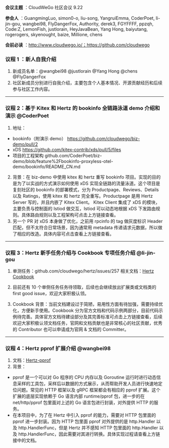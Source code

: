 **会议主题** ：CloudWeGo 社区会议 9.22

**参会人** ：GuangmingLuo, simon0-o, liu-song, YangruiEmma, CoderPoet, li-jin-gou, wangbei98, FlyDangerFox, Authority, derek3, FGYFFFF, ppzqh, Code:Z, LemonFish, justlorain, HeyJavaBean, Yang Hong, baiyutang, rogerogers, skyenought, baize, Millione, chens

**会前必读** ：http://www.cloudwego.io/；https://github.com/cloudwego

### 议程 1 ：新人自我介绍

1. 新成员名单：@wangbei98 @justlorain @Yang Hong @chens @FlyDangerFox
2. 社区新成员分别进行自我介绍，主要包含个人基本情况、开源贡献经历和后续参与社区工作内容。

---

### 议程 2：基于 Kitex 和 Hertz 的 bookinfo 全链路泳道 demo 介绍和演示 @CoderPoet

1. 地址：

* bookinfo（附演示 demo）
  https://github.com/cloudwego/biz-demo/pull/2
* xDS
  https://github.com/kitex-contrib/xds/pull/5/files
* 项目的工程架构
  github.com/CoderPoet/biz-demo/blob/feature%2Fbookinfo-proxyless-otel-demo/bookinfo/README_CN.md

2. 背景：在 biz-demo 中使用 kitex 和 hertz 重写 bookinfo 项目。实现的目的是为了以实战的方式演示如何使用 xDS 实现全链路的流量泳道。这个项目是复刻社区的 bookinfo 的部署模式，分为 Productpage、Reviews、Details 以及 Ratings，使用 kitex 和 hertz 完全重写。Productpage 是用 Hertz Server 写的，并且内嵌了 Kitex Client。 Kitex Client 集成了 xDS 的模块，主要负责与控制面的 Istiod 做交互，Istiod 可以动态地根据 xDS 下发路由规则。具体路由规则以及工程架构可点击上方链接查看。
3. 另一个 PR 对 xDS 本身做了优化，之前用 rpcinfo 的 tag 做灰度标识 Header 匹配，但不太符合日常场景，因为通常用 metadata 传递请求元数据，所以做了相应的改造。具体内容可点击查看上方链接查看。

---

### 议程 3：Hertz 新手任务介绍与 Cookbook 专项任务介绍 @li-jin-gou

1. 单测任务：github.com/cloudwego/hertz/issues/257
   相关文档：[Hertz Cookbook](bytedance.feishu.cn/docx/doxcn7SedWQ69Hw9RcoJmaKIdoe)

2. 目前还有 10 个单侧任务任务待领取，后续也会继续放出扩展类或文档类的 first good issue，欢迎大家积极认领。
3. Cookbook 背景：当前文档建设过于简陋，易用性方面有待加强，需要持续优化，方便新手使用。Cookbook 分为官方文档和代码示例两部分，目前代码示例待完善。具体官方文档待建设部分及其完善标准可点击上方链接查看，后续欢迎大家积极认领文档任务，官网和文档贡献也是非常核心的社区贡献，优秀的 Contributor 也可以申请成为官网 & 文档的 Committer。

---

### 议程 4：Hertz pprof 扩展介绍 @wangbei98

1. 文档：[Hertz-pprof](https://r3478qhcm9.feishu.cn/docx/doxcnnD5J1EGhKfgp5QDNF0J34b?from=from_copylink)
2. 背景：

* pprof 是一个可以对 Go 程序的 CPU 内存以及 Goroutine 运行时进行动态信息采样的工具包，采样后以数据的方式展示，从而帮助开发人员进行快速地定位问题。常见的 HTTP 框架以及 gRPC 框架都会有相应的 pprof 扩展。这个扩展的底层实现依赖于 Go 语言内部 runtime/pprof 包，进一步的在 net/http/pprof 包里面对上述的 Go 语言包进行封装，对外提供 HTTP 的服务。
* 在本项目中，为了在 Hertz 中引入  pprof 的能力，需要对 HTTP 包里面的 pprof 进一步封装。因为 HTTP 包里面 pprof 对外提供的是 http.Handler 以及 http.HandlerFunc，但是 Hertz 并不感知 HTTP 包里面的 http.Handler 以及 http.HandlerFunc，因此需要对其进行转换。具体实现过程请查看上方链接中的文档。

